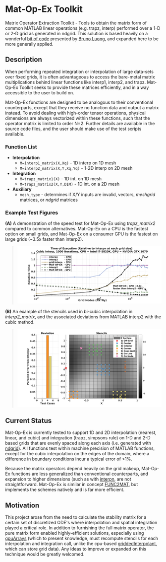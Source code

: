 # Mat-Op-Ex Toolkit

Matrix Operator Extraction Toolkit - Tools to obtain the matrix form of common MATLAB linear operations (e.g. trapz, interp) performed over a  1-D or 2-D grid as generated in ndgrid. This solution is based heavily on a wonderful [bit of code](https://www.mathworks.com/matlabcentral/answers/573703-get-interpolation-transfer-relation-matrix-instead-of-interpolated-values) presented by [Bruno Luong](https://www.mathworks.com/matlabcentral/profile/authors/390839), and expanded here to be more generally applied. 

## Description
When performing repeated integration or interpolation of large data-sets over fixed grids, it is often advantageous to access the bare-metal matrix multiplications behind linear functions like interp1, interp2, and trapz. Mat-Op-Ex Toolkit seeks to provide these matrices efficiently, and in a way accessible to the user to build on. 

Mat-Op-Ex functions are designed to be analogous to their conventional counterparts, except that they receive no function data and output a matrix instead. To avoid dealing with high-order tensor operations, physical dimensions are always vectorized within these functions, such that the operator matrix is limited to order N=2. Further details are available in the source code files, and the user should make use of the test scripts available. 

### Function List

  - **Interpolation**
    - `M=interp1_matrix(X,Xq)` - 1D interp on 1D mesh
    - `M=interp2_matrix(X,Y,Xq,Yq)` - 1-2D interp on 2D mesh
  - **Integration**
    - `M=trapz_matrix1(X)` - 1D int. on 1D mesh
    - `M=trapz_matrix2(X,Y,DIM)` - 1D int. on a 2D mesh 
  - **Auxiliary**
    - `mesh_type` - determines if X/Y inputs are invalid, vectors, *meshgrid* matrices, or *ndgrid* matrices

### Example Test Figures
**(A)** A demonstration of the speed test for Mat-Op-Ex using *trapz_matrix2* compared to common alternatives. Mat-Op-Ex on a CPU is the fastest option on small grids, and Mat-Op-Ex on a consumer GPU is the fastest on large grids (~3.5x faster than interp2).

> <img src="https://github.com/lynch4815/mat-op-ex/blob/main/figures/speedup.png" alt="p1" width="800"/>

**(B)**  An example of the stencils used in bi-cubic interpolation in *interp2_matrix*, and the associated deviations from MATLAB interp2 with the cubic method.

> <img src="https://github.com/lynch4815/mat-op-ex/blob/main/figures/test_interp2_base.png" alt="p1" width="800"/>

## Current Status
Mat-Op-Ex is currently tested to support 1D and 2D interpolation (nearest, linear, and cubic) and integration (trapz, simpsons rule) on 1-D and 2-D based grids that are evenly spaced along each axis (i.e. generated with [ndgrid](https://www.mathworks.com/help/matlab/ref/ndgrid.html)). All functions test within machine precision of MATLAB functions, except for the cubic interpolation on the edges of the domain, where a difference in boundary conditions incur a typical error of <1%. 

Because the matrix operators depend heavily on the grid makeup, Mat-Op-Ex functions are less generalized than conventional counterparts, and expansion to higher dimensions (such as with [interpn](https://www.mathworks.com/help/matlab/ref/interpn.html), are not straightforward. Mat-Op-Ex is similar in concept [FUNC2MAT](https://www.mathworks.com/matlabcentral/fileexchange/44669-func2mat-convert-linear-function-to-matrix), but implements the schemes natively and is far more efficient. 

## Motivation
This project arose from the need to calculate the stability matrix for a certain set of discretized ODE's where interpolation and spatial integration played a critical role. In addition to furnishing the full matrix operator, the pure matrix form enabled highly-efficient solutions, especially using [gpuArrays](https://www.mathworks.com/help/parallel-computing/run-matlab-functions-on-a-gpu.html) (which to present knowledge, must recompute stencils for each interpolation and integration call, unlike the cpu-based [griddedInterpolant](http://health.ahs.upei.ca/KubiosHRV/MCR/toolbox/matlab/demos/html/griddedInterpolantDemo.html), which can store grid data). Any ideas to improve or expanded on this technique would be greatly welcomed. 

